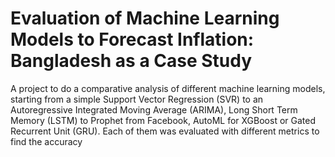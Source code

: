 # Evaluation of Machine Learning Models to Forecast Inflation: Bangladesh as a Case Study

A project to do a comparative analysis of different machine learning models, starting from a simple Support Vector Regression (SVR) to an Autoregressive Integrated Moving Average (ARIMA), Long Short Term Memory (LSTM) to Prophet from Facebook, AutoML for XGBoost or Gated Recurrent Unit (GRU). Each of them was evaluated with different metrics to find the accuracy
